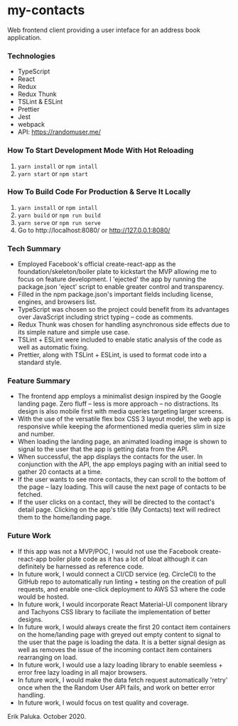 # my-contacts

Web frontend client providing a user inteface for an address book application.

### Technologies

- TypeScript
- React
- Redux
- Redux Thunk
- TSLint & ESLint
- Prettier
- Jest
- webpack
- API: https://randomuser.me/

### How To Start Development Mode With Hot Reloading

1. `yarn install` or `npm intall`
2. `yarn start` or `npm start`

### How To Build Code For Production & Serve It Locally

1. `yarn install` or `npm intall`
2. `yarn build` or `npm run build`
3. `yarn serve` or `npm run serve`
4. Go to http://localhost:8080/ or http://127.0.0.1:8080/

### Tech Summary

- Employed Facebook's official create-react-app as the foundation/skeleton/boiler plate to kickstart the MVP allowing me to focus on feature development. I 'ejected' the app by running the package.json 'eject' script to enable greater control and transparency.
- Filled in the npm package.json's important fields including license, engines, and browsers list.
- TypeScript was chosen so the project could benefit from its advantages over JavaScript including strict typing – code as comments.
- Redux Thunk was chosen for handling asynchronous side effects due to its simple nature and simple use case.
- TSLint + ESLint were included to enable static analysis of the code as well as automatic fixing.
- Prettier, along with TSLint + ESLint, is used to format code into a standard style.

### Feature Summary

- The frontend app employs a minimalist design inspired by the Google landing page. Zero fluff – less is more approach – no distractions. Its design is also mobile first with media queries targeting larger screens.
- With the use of the versatile flex box CSS 3 layout model, the web app is responsive while keeping the aformentioned media queries slim in size and number.
- When loading the landing page, an animated loading image is shown to signal to the user that the app is getting data from the API.
- When successful, the app displays the contacts for the user. In conjunction with the API, the app employs paging with an initial seed to gather 20 contacts at a time.
- If the user wants to see more contacts, they can scroll to the bottom of the page – lazy loading. This will cause the next page of contacts to be fetched.
- If the user clicks on a contact, they will be directed to the contact's detail page. Clicking on the app's title (My Contacts) text will redirect them to the home/landing page.

### Future Work

- If this app was not a MVP/POC, I would not use the Facebook create-react-app boiler plate code as it has a lot of bloat although it can definitely be harnessed as reference code.
- In future work, I would connect a CI/CD service (eg. CircleCI) to the GitHub repo to automatically run linting + testing on the creation of pull requests, and enable one-click deployment to AWS S3 where the code would be hosted.
- In future work, I would incorporate React Material-UI component library and Tachyons CSS library to faciliate the implementation of better designs.
- In future work, I would always create the first 20 contact item containers on the home/landing page with greyed out empty content to signal to the user that the page is loading the data. It is a better signal design as well as removes the issue of the incoming contact item containers rearranging on load.
- In future work, I would use a lazy loading library to enable seemless + error free lazy loading in all major browsers.
- In future work, I would make the data fetch request automatically 'retry' once when the the Random User API fails, and work on better error handling.
- In future work, I would focus on test quality and coverage.

Erik Paluka. October 2020.
